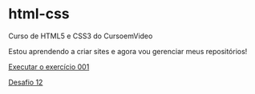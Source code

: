 # html-css
 
Curso de HTML5 e CSS3 do CursoemVideo

Estou aprendendo a criar sites e agora vou gerenciar meus repositórios!

<a href="https://xorinho.github.io/html-css/exercicios/ex001/indes.html">Executar o exercício 001</a>

<a href="https://xorinho.github.io/html-css/desafios/des012/index.html">Desafio 12</a>